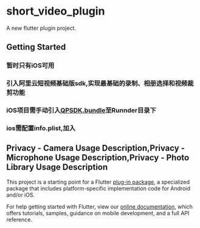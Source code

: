 # short_video_plugin

A new flutter plugin project.

## Getting Started

### 暂时只有iOS可用

### 引入阿里云短视频基础版sdk,实现最基础的录制、相册选择和视频裁剪功能

### iOS项目需手动引入[QPSDK.bundle](https://github.com/fantasyStyle/shortVideoPlugin/tree/master/ios/Assets/QPSDK.bundle)至Runnder目录下

### ios需配置info.plist,加入
## Privacy - Camera Usage Description,Privacy - Microphone Usage Description,Privacy - Photo Library Usage Description

This project is a starting point for a Flutter
[plug-in package](https://flutter.dev/developing-packages/),
a specialized package that includes platform-specific implementation code for
Android and/or iOS.

For help getting started with Flutter, view our
[online documentation](https://flutter.dev/docs), which offers tutorials,
samples, guidance on mobile development, and a full API reference.

